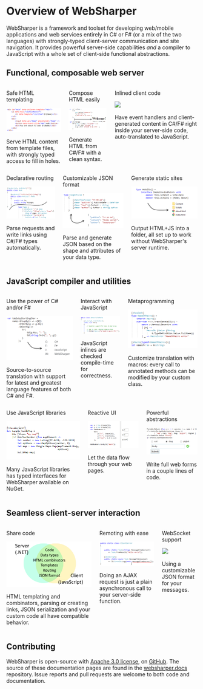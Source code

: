 # Overview of WebSharper

WebSharper is a framework and toolset for developing web/mobile applications and web services 
entirely in C# or F# (or a mix of the two languages) with strongly-typed client-server 
communication and site navigation. 
It provides powerful server-side capabilities *and* a compiler to JavaScript with
a whole set of client-side functional abstractions.

## Functional, composable web server

<style>
	.feature-image {
        max-height:250px;
        width: 380px;
	}
</style>
<section class="block-buzz has-text-centered">
    <div class="columns">
        <div class="column is-4-desktop is-6-mobile">
            <p class="title">Safe HTML templating</p>
            <img src="/images/cs-templating.gif" class="feature-image" />
            <p>Serve HTML content from template files, with strongly typed access to fill in holes.</p>
        </div>
        <div class="column is-4-desktop is-6-mobile">
            <p class="title">Compose HTML easily</p>
            <img src="/images/html-syntax.png" class="feature-image" />
            <p>Generate HTML from C#/F# with a clean syntax.</p>
        </div>
        <div class="column is-4-desktop is-6-mobile">
            <p class="title">Inlined client code</p>
            <img src="/images/todo.png" class="feature-image" />
            <p>Have event handlers and client-generated content in C#/F# right inside your server-side code, auto-translated to JavaScript.</p>
        </div>
    </div>
</section><section class="block-buzz has-text-centered">      
    <div class="columns">
        <div class="column is-4-desktop is-6-mobile">
            <p class="title">Declarative routing</p>
            <img src="/images/routing.png" class="feature-image" />
            <p>Parse requests and write links using C#/F# types automatically.</p>
        </div>
        <div class="column is-4-desktop is-6-mobile">
            <p class="title">Customizable JSON format</p>
            <img src="/images/json-format.png" class="feature-image" />
            <p>Parse and generate JSON based on the shape and attributes of your data type.</p>
        </div>
        <div class="column is-4-desktop is-6-mobile" class="feature-image" >
            <p class="title">Generate static sites</p>
            <img src="/images/offline-sitelet.png" class="feature-image" />
            <p>Output HTML+JS into a folder, all set up to work without WebSharper's server runtime.</p>
        </div>
    </div>
</section>

## JavaScript compiler and utilities

<section class="block-buzz has-text-centered">      
    <div class="columns">
        <div class="column is-4-desktop is-6-mobile">
            <p class="title">Use the power of C# and/or F#</p>
            <img src="/images/linq.png" class="feature-image" />
            <p>Source-to-source translation with support for latest and greatest language features of both C# and F#.</p>
        </div>
        <div class="column is-4-desktop is-6-mobile">
            <p class="title">Interact with JavaScript</p>
            <img src="/images/cs-javascript.gif" class="feature-image" />
            <p>JavaScript inlines are checked compile-time for correctness.</p>
        </div>
        <div class="column is-4-desktop is-6-mobile">
            <p class="title">Metaprogramming</p>
            <img src="/images/macro.png" class="feature-image" />
            <p>Customize translation with macros: every call to annotated methods can be modified by your custom class.</p>
        </div>
    </div>
</section>
<section class="block-buzz has-text-centered">      
    <div class="columns">
        <div class="column is-4-desktop is-6-mobile">
            <p class="title">Use JavaScript libraries</p>
            <img src="/images/googlemaps.png" class="feature-image" />
            <p>Many JavaScript libraries has typed interfaces for WebSharper available on NuGet.</p>
        </div>
        <div class="column is-4-desktop is-6-mobile">
            <p class="title">Reactive UI</p>
            <img src="/images/reactive.gif" class="feature-image" />
            <p>Let the data flow through your web pages.</p>
        </div>
        <div class="column is-4-desktop is-6-mobile">
            <p class="title">Powerful abstractions</p>
            <img src="/images/formlet.png" class="feature-image" />
            <p>Write full web forms in a couple lines of code.</p>
        </div>
    </div>
</section>

## Seamless client-server interaction

<section class="block-buzz has-text-centered">      
    <div class="columns">
        <div class="column is-4-desktop is-6-mobile">
            <p class="title">Share code</p>
            <img src="/images/shared-code.png" class="feature-image" />
            <p>HTML templating and combinators, parsing or creating links, JSON serialization and your custom code all have compatible behavior.</p>
        </div>
        <div class="column is-4-desktop is-6-mobile">
            <p class="title">Remoting with ease</p>
            <img src="/images/cs-analyzer.gif" class="feature-image" />
            <p>Doing an AJAX request is just a plain asynchronous call to your server-side function.</p>
        </div>
        <div class="column is-4-desktop is-6-mobile">
            <p class="title">WebSocket support</p>
            <img src="/images/todo.png" class="feature-image" />
            <p>Using a customizable JSON format for your messages.</p>
        </div>
    </div>
</section>

## Contributing
WebSharper is open-source with [Apache 3.0 license](https://github.com/intellifactory/websharper/blob/master/LICENSE.md), on [GitHub](https://github.com/intellifactory/websharper/).
The source of these documentation pages are found in the [websharper.docs](https://github.com/intellifactory/websharper.docs/) repository.
Issue reports and pull requests are welcome to both code and documentation.
